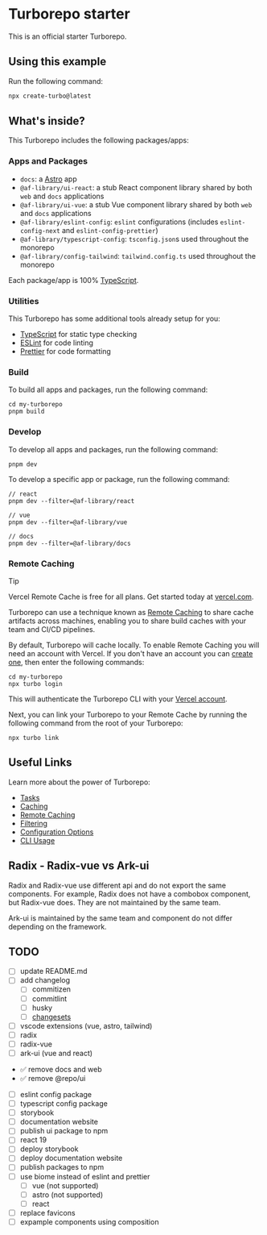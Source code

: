 # Turborepo starter

This is an official starter Turborepo.

## Using this example

Run the following command:

```sh
npx create-turbo@latest
```

## What's inside?

This Turborepo includes the following packages/apps:

### Apps and Packages

- `docs`: a [Astro](https://astro.build/) app
- `@af-library/ui-react`: a stub React component library shared by both `web` and `docs` applications
- `@af-library/ui-vue`: a stub Vue component library shared by both `web` and `docs` applications
- `@af-library/eslint-config`: `eslint` configurations (includes `eslint-config-next` and `eslint-config-prettier`)
- `@af-library/typescript-config`: `tsconfig.json`s used throughout the monorepo
- `@af-library/config-tailwind`: `tailwind.config.ts` used throughout the monorepo

Each package/app is 100% [TypeScript](https://www.typescriptlang.org/).

### Utilities

This Turborepo has some additional tools already setup for you:

- [TypeScript](https://www.typescriptlang.org/) for static type checking
- [ESLint](https://eslint.org/) for code linting
- [Prettier](https://prettier.io) for code formatting

### Build

To build all apps and packages, run the following command:

```
cd my-turborepo
pnpm build
```

### Develop

To develop all apps and packages, run the following command:

```
pnpm dev
```

To develop a specific app or package, run the following command:

```
// react
pnpm dev --filter=@af-library/react

// vue
pnpm dev --filter=@af-library/vue

// docs
pnpm dev --filter=@af-library/docs
```

### Remote Caching

> [!TIP]
> Vercel Remote Cache is free for all plans. Get started today at [vercel.com](https://vercel.com/signup?/signup?utm_source=remote-cache-sdk&utm_campaign=free_remote_cache).

Turborepo can use a technique known as [Remote Caching](https://turbo.build/repo/docs/core-concepts/remote-caching) to share cache artifacts across machines, enabling you to share build caches with your team and CI/CD pipelines.

By default, Turborepo will cache locally. To enable Remote Caching you will need an account with Vercel. If you don't have an account you can [create one](https://vercel.com/signup?utm_source=turborepo-examples), then enter the following commands:

```
cd my-turborepo
npx turbo login
```

This will authenticate the Turborepo CLI with your [Vercel account](https://vercel.com/docs/concepts/personal-accounts/overview).

Next, you can link your Turborepo to your Remote Cache by running the following command from the root of your Turborepo:

```
npx turbo link
```

## Useful Links

Learn more about the power of Turborepo:

- [Tasks](https://turbo.build/repo/docs/core-concepts/monorepos/running-tasks)
- [Caching](https://turbo.build/repo/docs/core-concepts/caching)
- [Remote Caching](https://turbo.build/repo/docs/core-concepts/remote-caching)
- [Filtering](https://turbo.build/repo/docs/core-concepts/monorepos/filtering)
- [Configuration Options](https://turbo.build/repo/docs/reference/configuration)
- [CLI Usage](https://turbo.build/repo/docs/reference/command-line-reference)

## Radix - Radix-vue vs Ark-ui

Radix and Radix-vue use different api and do not export the same components.
For example, Radix does not have a combobox component, but Radix-vue does.
They are not maintained by the same team.

Ark-ui is maintained by the same team and component do not differ depending on the framework.

## TODO

- [ ] update README.md
- [ ] add changelog
  - [ ] commitizen
  - [ ] commitlint
  - [ ] husky
  - [ ] [changesets](https://github.com/changesets/changesets)
- [ ] vscode extensions (vue, astro, tailwind)
- [ ] radix
- [ ] radix-vue
- [ ] ark-ui (vue and react)
- ✅ remove docs and web
- ✅ remove @repo/ui
- [ ] eslint config package
- [ ] typescript config package
- [ ] storybook
- [ ] documentation website
- [ ] publish ui package to npm
- [ ] react 19
- [ ] deploy storybook
- [ ] deploy documentation website
- [ ] publish packages to npm
- [ ] use biome instead of eslint and prettier
  - [ ] vue (not supported)
  - [ ] astro (not supported)
  - [ ] react
- [ ] replace favicons
- [ ] expample components using composition
